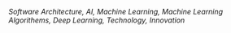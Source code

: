 *Software Architecture, AI, Machine Learning, Machine Learning Algorithems, Deep Learning, Technology, Innovation*
